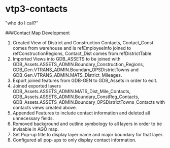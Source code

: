 vtp3-contacts
=============

"who do I call?"

###Contact Map Development

1. Created View of District and Construction Contacts, Contact_Const comes from warehouse  and is refEmployeeInfo joined to refConstructionRegions, 
Contact_Dist comes from refDistrictTable.
2. Imported Views into GDB_ASSETS to be joined with GDB_Assets.ASSETS_ADMIN.Boundary_Construction_Regions, GDB_Gen.VTRANS_ADMIN.Boundary_OPSDistrictTowns and GDB_Gen.VTRANS_ADMIN.MATS_District_Mileages.
3. Export joined features from GDB-GEN to GDB_Assets in order to edit.
4. Joined exported layers GDB_Assets.ASSETS_ADMIN.MATS_Dist_Mile_Contacts, GDB_Assets.ASSETS_ADMIN.Boundary_ConstReg_Contacts, GDB_Assets.ASSETS_ADMIN.Boundary_OPSDistrictTowns_Contacts with contacts views created above.
5. Appended Features to include contact information and deleted all unnecessary fields.
6. Romoved background and outline symbology to all layers in order to be invisable in AGO map.
7. Set Pop-up title to display layer name and major boundary for that layer.
8. Configured all pop-ups to only display contact information.